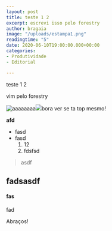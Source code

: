 ```yaml
---
layout: post
title: teste 1 2
excerpt: escrevi isso pelo forestry
author: bragaia
image: "/uploads/estampa1.png"
readingtime: "5"
date: 2020-06-10T19:00:00.000+00:00
categories:
- Produtividade
- Editorial

---
```

teste 1 2

vim pelo forestry

![aaaaaaaa](/uploads/estampa1.png "logo muskify")![](/uploads/screen-shot-2020-06-05-at-1-04-44-pm.png)bora ver se ta top mesmo!

**afd**

* fasd
* fasd
  1. 12
  2. fdsfsd

> asdf

## fadsasdf

#### fas

fad

Abraços!
